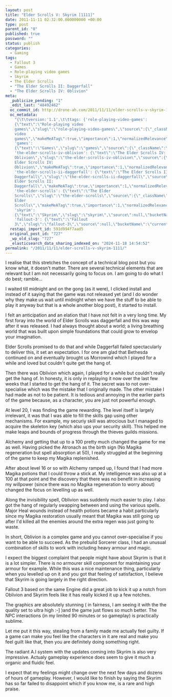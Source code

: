 ```yaml
---
layout: post
title: "Elder Scrolls V: Skyrim [1111]"
date: 2011-11-11 02:32:00.000000000 +00:00
type: post
parent_id: "0"
published: true
password: ""
status: publish
categories:
  - Gaming
tags:
  - Fallout 3
  - Games
  - Role-playing video games
  - Skyrim
  - The Elder Scrolls
  - "The Elder Scrolls II: Daggerfall"
  - "The Elder Scrolls IV: Oblivion"
meta:
  _publicize_pending: "1"
  _edit_last: "48492462"
  oc_commit_id: http://drone-ah.com/2011/11/11/elder-scrolls-v-skyrim-1111/1320978723
  oc_metadata:
    "{\t\tversion:'1.1',\t\ttags: {'role-playing-video-games':
    {\"text\":\"Role-playing video
    games\",\"slug\":\"role-playing-video-games\",\"source\":{\"_className\":\"SocialTag\",\"url\":\"http://d.opencalais.com/dochash-1/2bec77a5-3028-3951-b4c4-2fd8fb4feb0e/SocialTag/2\",\"subjectURL\":null,\"type\":{\"_className\":\"ArtifactType\",\"url\":\"http://s.opencalais.com/1/type/tag/SocialTag\",\"name\":\"SocialTag\"},\"name\":\"Role-playing
    video
    games\",\"makeMeATag\":true,\"importance\":1,\"normalizedRelevance\":1},\"bucketName\":\"current\",\"bucketPlacement\":\"auto\",\"_className\":\"Tag\"},
    'games':
    {\"text\":\"Games\",\"slug\":\"games\",\"source\":{\"_className\":\"SocialTag\",\"url\":\"http://d.opencalais.com/dochash-1/2bec77a5-3028-3951-b4c4-2fd8fb4feb0e/SocialTag/4\",\"subjectURL\":null,\"type\":{\"_className\":\"ArtifactType\",\"url\":\"http://s.opencalais.com/1/type/tag/SocialTag\",\"name\":\"SocialTag\"},\"name\":\"Games\",\"makeMeATag\":true,\"importance\":1,\"normalizedRelevance\":1},\"bucketName\":\"current\",\"bucketPlacement\":\"auto\",\"_className\":\"Tag\"},
    'the-elder-scrolls-iv-oblivion': {\"text\":\"The Elder Scrolls IV:
    Oblivion\",\"slug\":\"the-elder-scrolls-iv-oblivion\",\"source\":{\"_className\":\"SocialTag\",\"url\":\"http://d.opencalais.com/dochash-1/2bec77a5-3028-3951-b4c4-2fd8fb4feb0e/SocialTag/6\",\"subjectURL\":null,\"type\":{\"_className\":\"ArtifactType\",\"url\":\"http://s.opencalais.com/1/type/tag/SocialTag\",\"name\":\"SocialTag\"},\"name\":\"The
    Elder Scrolls IV:
    Oblivion\",\"makeMeATag\":true,\"importance\":1,\"normalizedRelevance\":1},\"bucketName\":\"current\",\"bucketPlacement\":\"auto\",\"_className\":\"Tag\"},
    'the-elder-scrolls-ii-daggerfall': {\"text\":\"The Elder Scrolls II:
    Daggerfall\",\"slug\":\"the-elder-scrolls-ii-daggerfall\",\"source\":{\"_className\":\"SocialTag\",\"url\":\"http://d.opencalais.com/dochash-1/2bec77a5-3028-3951-b4c4-2fd8fb4feb0e/SocialTag/7\",\"subjectURL\":null,\"type\":{\"_className\":\"ArtifactType\",\"url\":\"http://s.opencalais.com/1/type/tag/SocialTag\",\"name\":\"SocialTag\"},\"name\":\"The
    Elder Scrolls II:
    Daggerfall\",\"makeMeATag\":true,\"importance\":1,\"normalizedRelevance\":1},\"bucketName\":\"current\",\"bucketPlacement\":\"auto\",\"_className\":\"Tag\"},
    'the-elder-scrolls': {\"text\":\"The Elder
    Scrolls\",\"slug\":\"the-elder-scrolls\",\"source\":{\"_className\":\"SocialTag\",\"url\":\"http://d.opencalais.com/dochash-1/2bec77a5-3028-3951-b4c4-2fd8fb4feb0e/SocialTag/8\",\"subjectURL\":null,\"type\":{\"_className\":\"ArtifactType\",\"url\":\"http://s.opencalais.com/1/type/tag/SocialTag\",\"name\":\"SocialTag\"},\"name\":\"The
    Elder
    Scrolls\",\"makeMeATag\":true,\"importance\":1,\"normalizedRelevance\":1},\"bucketName\":\"current\",\"bucketPlacement\":\"auto\",\"_className\":\"Tag\"},
    'skyrim':
    {\"text\":\"Skyrim\",\"slug\":\"skyrim\",\"source\":null,\"bucketName\":\"current\",\"bucketPlacement\":\"auto\",\"_className\":\"Tag\"},
    'fallout-3': {\"text\":\"Fallout
    3\",\"slug\":\"fallout-3\",\"source\":null,\"bucketName\":\"current\",\"bucketPlacement\":\"auto\",\"_className\":\"Tag\"}}\t}"
  restapi_import_id: 591d994f7aad5
  original_post_id: "727"
  _wp_old_slug: "727"
  _elasticsearch_data_sharing_indexed_on: "2024-11-18 14:54:52"
permalink: "/2011/11/11/elder-scrolls-v-skyrim-1111/"
---
```


I realise that this stretches the concept of a technical blog post but you know
what, it doesn\'t matter. There are several technical elements that are relevant
but I am not necessarily going to focus on. I am going to do what I do best;
ramble\...

I waited till midnight and on the gong (as it were), I clicked install and
instead of it saying that the game was not released yet (and I do wonder why
they make us wait until midnight when we have the stuff to be able to play it
anyway but that is a whole another blog post), it started to install.

I felt an anticipation and an elation that I have not felt in a very long time.
My first foray into the world of Elder Scrolls was daggerfall and this was way
after it was released. I had always thought about a world; a living breathing
world that was built upon simple foundations that could grow to envelop your
imagination.

Elder Scrolls promised to do that and while Daggerfall failed spectacularly to
deliver this, it set an expectation. I for one am glad that Bethesda continued
on and eventually brought us Morrowind which I played for a while and loved but
couldn\'t quite get the hang of.

Then there was Oblivion which again, I played for a while but couldn\'t really
get the hang of. In honesty, it is only in replaying it now over the last few
weeks that I started to get the hang of it. The secret was to not
over-specialise which was the mistake that I originally made. The other mistake
I had made as not to be patient. It is tedious and annoying in the earlier parts
of the game because, as a character, you are just not powerful enough.

At level 20, I was finding the game rewarding. The level itself is largely
irrelevant, it was that I was able to fill the skills gap using other
mechanisms. For example, my securiy skill was atrocious but I managed to acquire
the skeleton key (which also ups your security skill). This helped me make leaps
and bounds of progress through the thieves guilds missions.

Alchemy and getting that up to a 100 pretty much changed the game for me as
well. Having picked the Atronach as the birth sign (No Magika regeneration but
spell absorption at 50), I really struggled at the beginning of the game to keep
my Magika replenished.

After about level 16 or so with Alchemy ramped up, I found that I had more
Magika potions that I could throw a stick at. My intelligence was also up at a
100 at that point and the discovery that there was no benefit in increasing my
willpower (since there was no Magika regeneration to worry about) changed the
focus on levelling up as well.

Along the invisibility spell, Oblivion was suddenly much easier to play. I also
got the hang of regularly swapping between and using the various spells. Major
Heal wounds instead of health potions became a habit particularly since my
Magika restoration usually meant that Magika was still going up after I\'d
killed all the enemies around the extra regen was just going to waste.

In short, Oblivion is a complex game and you cannot over-specialise if you want
to be able to succeed. As the prebuild Sorcerer class, I had an unusual
combination of skills to work with including heavy armour and magic.

I expect the biggest complaint that people might have about Skyrim is that it is
a lot simpler. There is no armourer skill component for maintaining your armour
for example. While this was a nice maintenance thing, particularly when you
levelled up on it and you got that feeling of satisfaction, I believe that
Skyrim is going largely in the right direction.

Fallout 3 based on the same Engine did a great job to kick it up a notch from
Oblivion and Skyrim feels like it has really kicked it up a few notches.

The graphics are absolutely stunning ( in fairness, I am seeing it with the the
quality set to ultra high :-\] )and the game just flows so much better. The NPC
interactions (in my limited 90 minutes or so gameplay) is practically sublime.

Let me put it this way, stealing from a family made me actually feel guilty. If
a game can make you feel like the characters in it are real and make you feel
guilt like that, then you are definitely doing something right.

The radiant A.I system with the updates coming into Skyrim is also very
impressive. Actualy gameplay experience does seem to give it much a organic and
fluidic feel.

I expect that my feelings might change over the next few days and dozens of
hours of gameplay. However, I would like to finish by saying the Skyrim has so
far failed to disappoint which if you know me, is a rare and high praise.
